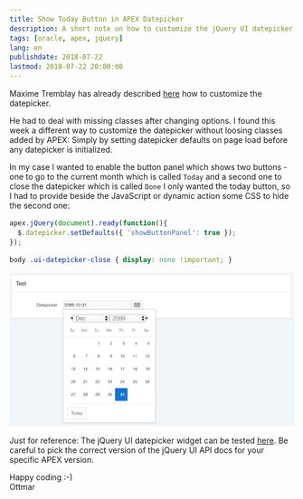 ```yaml
---
title: Show Today Button in APEX Datepicker
description: A short note on how to customize the jQuery UI datepicker
tags: [oracle, apex, jquery]
lang: en
publishdate: 2018-07-22
lastmod: 2018-07-22 20:00:00
---
```


Maxime Tremblay has already described [here](http://max-tremblay.blogspot.com/2018/03/datepicker-customization.html) how to customize the datepicker.

He had to deal with missing classes after changing options. I found this week a different way to customize the datepicker without loosing classes added by APEX: Simply by setting datepicker defaults on page load before any datepicker is initialized.

In my case I wanted to enable the button panel which shows two buttons - one to go to the current month which is called `Today` and a second one to close the datepicker which is called `Done` I only wanted the today button, so I had to provide beside the JavaScript or dynamic action some CSS to hide the second one:

```js
apex.jQuery(document).ready(function(){
  $.datepicker.setDefaults({ 'showButtonPanel': true });
});
```

```css
body .ui-datepicker-close { display: none !important; }
```

![jQuery datepicker today button](jquery-datepicker-today-button.png)

Just for reference: The jQuery UI datepicker widget can be tested [here](https://jqueryui.com/datepicker/#buttonbar). Be careful to pick the correct version of the jQuery UI API docs for your specific APEX version.

Happy coding :-)  
Ottmar

